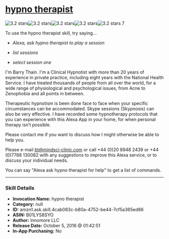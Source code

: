 # [hypno therapist](http://alexa.amazon.com/#skills/amzn1.ask.skill.4cab083c-b80a-4752-be44-7cf5a365ed86)
![3.2 stars](../../images/ic_star_black_18dp_1x.png)![3.2 stars](../../images/ic_star_black_18dp_1x.png)![3.2 stars](../../images/ic_star_black_18dp_1x.png)![3.2 stars](../../images/ic_star_half_black_18dp_1x.png)![3.2 stars](../../images/ic_star_border_black_18dp_1x.png) 7

To use the hypno therapist skill, try saying...

* *Alexa, ask hypno therapist to play a session*

* *list sessions*

* *select session one*

I'm Barry Thain. I'm a Clinical Hypnotist with more than 20 years of experience in private practice, including eight years with the National Health Service.  I have treated thousands of people from all over the world, for a wide range of physiological and psychological issues, from Acne to Zenophobia and all points in between.
 
Therapeutic hypnotism is been done face to face when your specific circumstances can be accommodated. Skype sessions (Skypnosis) can also be very effective. I have recorded some hypnotherapy protocols that you can experience with this Alexa App in your home, for when personal therapy isn’t possible.
 
Please contact me if you want to discuss how I might otherwise be able to help you. 
 
Please e-mail  bt@mindsci-clinic.com or call +44 (0)20 8948 2439 or +44 (0)7788 130082 with any suggestions to improve this Alexa service, or to discuss your individual needs.
 
You can say "Alexa ask hypno therapist for help" to get a list of commands.

***

### Skill Details

* **Invocation Name:** hypno therapist
* **Category:** null
* **ID:** amzn1.ask.skill.4cab083c-b80a-4752-be44-7cf5a365ed86
* **ASIN:** B01LYS8SYO
* **Author:** Innomore LLC
* **Release Date:** October 5, 2016 @ 01:42:51
* **In-App Purchasing:** No
